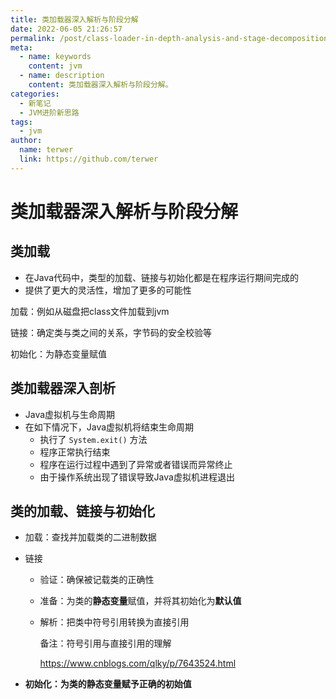 ```yaml
---
title: 类加载器深入解析与阶段分解
date: 2022-06-05 21:26:57
permalink: /post/class-loader-in-depth-analysis-and-stage-decomposition.html
meta:
  - name: keywords
    content: jvm
  - name: description
    content: 类加载器深入解析与阶段分解。
categories:
  - 新笔记
  - JVM进阶新思路
tags:
  - jvm
author: 
  name: terwer
  link: https://github.com/terwer
---
```

# 类加载器深入解析与阶段分解

## 类加载

* 在Java代码中，类型的加载、链接与初始化都是在程序运行期间完成的
* 提供了更大的灵活性，增加了更多的可能性

加载：例如从磁盘把class文件加载到jvm

链接：确定类与类之间的关系，字节码的安全校验等

初始化：为静态变量赋值

## 类加载器深入剖析

* Java虚拟机与生命周期
* 在如下情况下，Java虚拟机将结束生命周期
  * 执行了 `System.exit()` 方法
  * 程序正常执行结束
  * 程序在运行过程中遇到了异常或者错误而异常终止
  * 由于操作系统出现了错误导致Java虚拟机进程退出
  
## 类的加载、链接与初始化  

- 加载：查找并加载类的二进制数据

- 链接

  - 验证：确保被记载类的正确性

  - 准备：为类的**静态变量**赋值，并将其初始化为**默认值**

  - 解析：把类中符号引用转换为直接引用

    备注：符号引用与直接引用的理解

    https://www.cnblogs.com/qlky/p/7643524.html

- **初始化：为类的静态变量赋予正确的初始值**